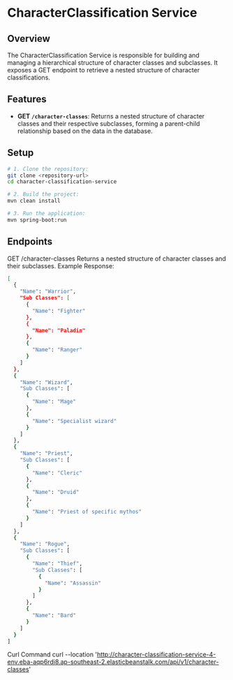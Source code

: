 # CharacterClassification Service

## Overview

The CharacterClassification Service is responsible for building and managing a hierarchical structure of character classes and subclasses. It exposes a GET endpoint to retrieve a nested structure of character classifications.

## Features

- **GET `/character-classes`**: Returns a nested structure of character classes and their respective subclasses, forming a parent-child relationship based on the data in the database.

## Setup

```bash
# 1. Clone the repository:
git clone <repository-url>
cd character-classification-service

# 2. Build the project:
mvn clean install

# 3. Run the application:
mvn spring-boot:run
```

## Endpoints
GET /character-classes
Returns a nested structure of character classes and their subclasses.
Example Response:
```bash
[
  {
    "Name": "Warrior",
    "Sub Classes": [
      {
        "Name": "Fighter"
      },
      {
        "Name": "Paladin"
      },
      {
        "Name": "Ranger"
      }
    ]
  },
  {
    "Name": "Wizard",
    "Sub Classes": [
      {
        "Name": "Mage"
      },
      {
        "Name": "Specialist wizard"
      }
    ]
  },
  {
    "Name": "Priest",
    "Sub Classes": [
      {
        "Name": "Cleric"
      },
      {
        "Name": "Druid"
      },
      {
        "Name": "Priest of specific mythos"
      }
    ]
  },
  {
    "Name": "Rogue",
    "Sub Classes": [
      {
        "Name": "Thief",
        "Sub Classes": [
          {
            "Name": "Assassin"
          }
        ]
      },
      {
        "Name": "Bard"
      }
    ]
  }
]
```
Curl Command
curl --location 'http://character-classification-service-4-env.eba-aqp6rdi8.ap-southeast-2.elasticbeanstalk.com/api/v1/character-classes'
